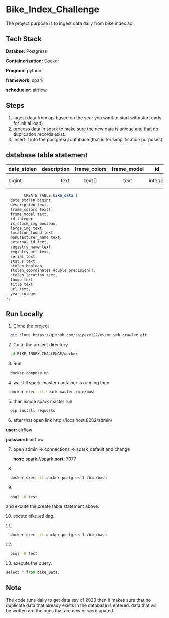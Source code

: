 # Bike_Index_Challenge

The project purpose is to ingest data daily from bike index api.


## Tech Stack
**Databse:** Postgress

**Containerization:** Docker

**Program:** python

**framework:** spark

**schedueler:** airflow

## Steps

1. ingest data from api based on the year you want to start with(start early for initial load)
2. process data in spark to make sure the new data is unique and that no duplication records exist.
3. Insert it into the postgresql database.(that is for simplification purposes)

## database table statement
date_stolen | description | frame_colors | frame_model | id | is_stock_img | large_img | location_found | manufacturer_name | external_id | registry_name | registry_url | serial | status | stolen | stolen_coordinates | stolen_location | thumb | title | url | year
| :--- | ---: | :---: | :---: | :---: | :---: | :---: | :---: | :---: | :---: | :---: | :---: | :---: | :---: | :---: | :---: | :---: | :---: | :---: | :---: | :---: 
bigint  | text | text[] | text | integer | boolean | text | text | text | text | text | text | text | text | text | boolean | double precision[] | text | text | text | text | integer

```javascript
        CREATE TABLE bike_data (
  date_stolen bigint,
  description text,
  frame_colors text[],
  frame_model text,
  id integer,
  is_stock_img boolean,
  large_img text,
  location_found text,
  manufacturer_name text,
  external_id text,
  registry_name text,
  registry_url text,
  serial text,
  status text,
  stolen boolean,
  stolen_coordinates double precision[],
  stolen_location text,
  thumb text,
  title text,
  url text,
  year integer
);
```

## Run Locally

1. Clone the project

```bash
  git clone https://github.com/snipexx122/event_web_crawler.git
```



2. Go to the project directory

```bash
  cd BIKE_INDEX_CHALLENGE/docker
```

3. Run 

```bash
  docker-compose up 
```

4. wait till spark-master container is running then

```bash
  docker exec -it spark-master /bin/bash
```

5. then isnide spark master run 
 
```bash
  pip install requests
```

6. after that open link http://localhost:8282/admin/

**user:** airflow

**password:** airflow

7. open admin -> connections -> spark_default and change

    **host:** spark://spark
    **port:** 7077

8. 
```bash
  docker exec -it docker-postgres-1 /bin/bash
```
9. 
```bash
  psql -U test
```

and excute the create table statement above.

10. excute bike_etl dag.

11. 
```bash
  docker exec -it docker-postgres-1 /bin/bash
```

12. 
```bash
  psql -U test
```

13. execute the query.
```javascript
select * from bike_Data;
```

## Note

The code runs daily to get data say of 2023 then it makes sure that no duplicate data that already exists in the database is entered. data that will be written are the ones that are new or were upated.







